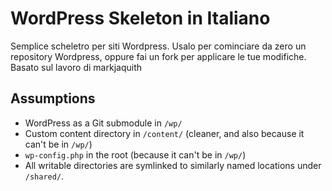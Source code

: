 # WordPress Skeleton in Italiano

Semplice scheletro per siti Wordpress. Usalo per cominciare da zero un repository Wordpress, oppure fai un fork per applicare le tue modifiche.
Basato sul lavoro di markjaquith

## Assumptions

* WordPress as a Git submodule in `/wp/`
* Custom content directory in `/content/` (cleaner, and also because it can't be in `/wp/`)
* `wp-config.php` in the root (because it can't be in `/wp/`)
* All writable directories are symlinked to similarly named locations under `/shared/`.

